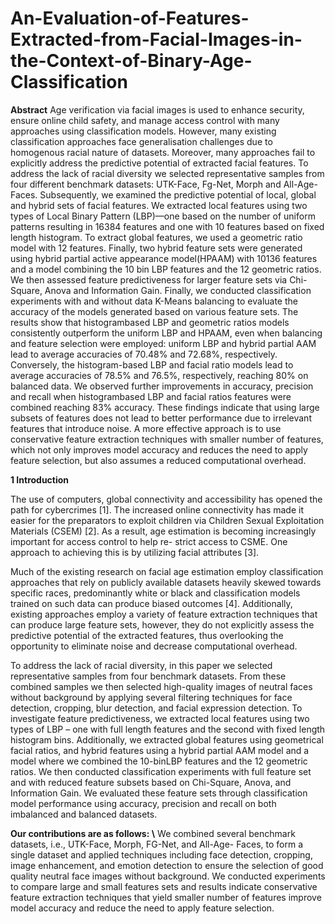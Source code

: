 # An-Evaluation-of-Features-Extracted-from-Facial-Images-in-the-Context-of-Binary-Age-Classification


**Abstract**
Age verification via facial images is used to enhance security, ensure online child safety, and
manage access control with many approaches using classification models. However, many existing
classification approaches face generalisation challenges due to homogenous racial nature of datasets.
Moreover, many approaches fail to explicitly address the predictive potential of extracted facial
features. To address the lack of racial diversity we selected representative samples from four different
benchmark datasets: UTK-Face, Fg-Net, Morph and All-Age-Faces. Subsequently, we examined the
predictive potential of local, global and hybrid sets of facial features. We extracted local features
using two types of Local Binary Pattern (LBP)—one based on the number of uniform patterns
resulting in 16384 features and one with 10 features based on fixed length histogram. To extract
global features, we used a geometric ratio model with 12 features. Finally, two hybrid feature
sets were generated using hybrid partial active appearance model(HPAAM) with 10136 features
and a model combining the 10 bin LBP features and the 12 geometric ratios. We then assessed
feature predictiveness for larger feature sets via Chi-Square, Anova and Information Gain. Finally,
we conducted classification experiments with and without data K-Means balancing to evaluate the
accuracy of the models generated based on various feature sets. The results show that histogrambased LBP and geometric ratios models consistently outperform the uniform LBP and HPAAM,
even when balancing and feature selection were employed: uniform LBP and hybrid partial AAM
lead to average accuracies of 70.48% and 72.68%, respectively. Conversely, the histogram-based LBP
and facial ratio models lead to average accuracies of 78.5% and 76.5%, respectively, reaching 80% on
balanced data. We observed further improvements in accuracy, precision and recall when histogrambased LBP and facial ratios features were combined reaching 83% accuracy. These findings indicate
that using large subsets of features does not lead to better performance due to irrelevant features
that introduce noise. A more effective approach is to use conservative feature extraction techniques
with smaller number of features, which not only improves model accuracy and reduces the need to
apply feature selection, but also assumes a reduced computational overhead.


**1 Introduction**

The use of computers, global connectivity and accessibility has opened the path for cybercrimes [1]. The increased online connectivity has made it easier for the preparators to exploit children via Children Sexual Exploitation Materials (CSEM) [2]. As a result, age estimation is becoming increasingly important for access control to help re- strict access to CSME. One approach to achieving this is by utilizing facial attributes [3]. 

Much of the existing research on facial age estimation employ classification approaches that rely on publicly available datasets heavily skewed towards specific races, predominantly white or black and classification models trained on such data can produce biased outcomes [4]. Additionally, existing approaches employ a variety of feature extraction techniques that can produce large feature sets, however, they do not explicitly assess the predictive potential of the extracted features, thus overlooking the opportunity to eliminate noise and decrease computational overhead. 

To address the lack of racial diversity, in this paper we selected representative samples from four benchmark datasets. From these combined samples we then selected high-quality images of neutral faces without background by applying several filtering techniques for face detection, cropping, blur detection, and facial expression detection. To investigate feature predictiveness, we extracted local features using two types of LBP – one with full length features and the second with fixed length histogram bins. Additionally, we extracted global features using geometrical facial ratios, and hybrid features using a hybrid partial AAM model and a model where we combined the 10-binLBP features   and the 12 geometric ratios. We then conducted classification experiments with full feature set and with reduced feature subsets based on Chi-Square, Anova, and Information Gain. We evaluated these feature sets through classification model performance using accuracy, precision and recall on both imbalanced and balanced datasets.


**Our contributions are as follows: \\**
We combined several benchmark datasets, i.e., UTK-Face, Morph, FG-Net, and All-Age- Faces, to form a single dataset and applied techniques including face detection, cropping, image enhancement, and emotion detection to ensure the selection of good quality neutral face images without background. 
 We conducted experiments to compare large and small features sets and results indicate conservative feature extraction techniques that yield smaller number of features improve model accuracy and reduce the need to apply feature selection.    

